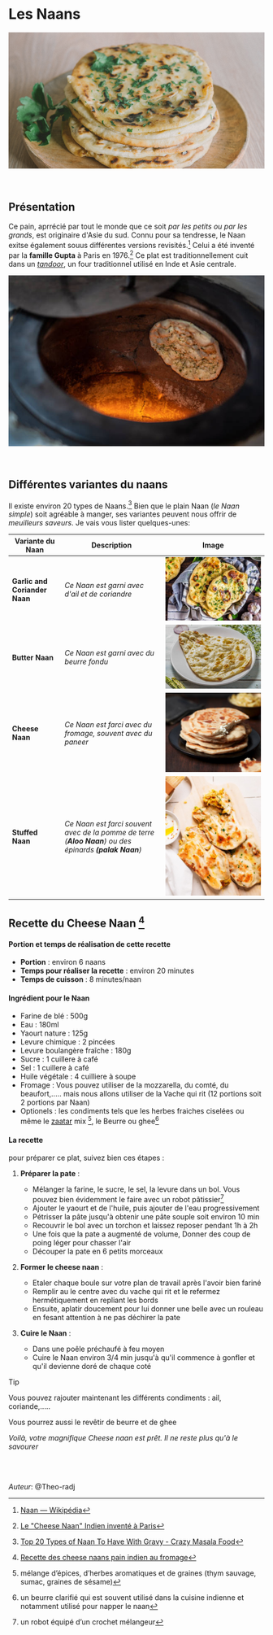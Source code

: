 # Les Naans
![Nanns](Naan.png)

<br> 

## Présentation

Ce pain, aprrécié par tout le monde que ce soit *par les petits ou par les grands*, est originaire d'Asie du sud.  Connu pour sa tendresse, le Naan exitse également souus différentes versions revisités.[^1] Celui a été inventé par la __famille Gupta__ à Paris en 1976.[^2]
Ce plat est traditionnellement cuit dans un *[tandoor](https://fr.wikipedia.org/wiki/Tandoor)*, un four traditionnel utilisé en Inde et Asie centrale.

![Tandoor](/Tandoor.jpg)

<br>



## Différentes variantes du naans

Il existe environ 20 types de Naans.[^3] Bien que le plain Naan (*le Naan simple*) soit agréable à manger, ses variantes peuvent nous offrir de *meuilleurs saveurs*. Je vais vous lister quelques-unes:

| Variante du Naan         | Description                                               | Image                                                            |
|--------------------------|-----------------------------------------------------------|------------------------------------------------------------------|
|**Garlic and Coriander Naan** | *Ce Naan est garni avec d'ail et de coriandre*              |![Naan à l'Ail](/type%20de%20naan/naans-ail-coriandre.jpg)        |
| **Butter Naan**              | *Ce Naan est garni avec du  beurre fondu*                   |![Naan avec du beurre](type%20de%20naan/butter-naan.jpg)          |
| **Cheese Naan**              | *Ce Naan est farci avec du fromage, souvent avec du paneer* |![Naan fourni avec du Fromage](type%20de%20naan/Cheese-Naan.jpg)  |
|  **Stuffed Naan**            | *Ce Naan est farci souvent avec de la pomme de terre (**Aloo Naan**) ou des épinards  **(palak Naan**)* | ![Aloo Naan](/type%20de%20naan/Aloo-Naan.jpg)        |


## Recette du Cheese Naan [^7]
####  Portion et temps de réalisation de cette recette
* __Portion__ : environ 6 naans
* __Temps pour réaliser la recette__ : environ 20 minutes
* __Temps de cuisson__ : 8 minutes/naan

#### Ingrédient pour le Naan
- Farine de blé : 500g
- Eau : 180ml 
- Yaourt nature : 125g
- Levure chimique : 2 pincées
- Levure boulangère fraîche : 180g
- Sucre : 1 cuillere à café
- Sel : 1 cuillere à café
- Huile végétale : 4 cuilliere à soupe 
- Fromage : Vous pouvez utiliser de la mozzarella, du comté, du beaufort,..... mais nous allons utiliser de la Vache qui rit (12 portions soit 2 portions par Naan) 
- Optionels : les condiments tels que les herbes fraiches ciselées ou même le [zaatar](https://fr.wikipedia.org/wiki/Zaatar) mix [^5], le Beurre ou ghee[^4]


#### La recette 
pour préparer ce plat, suivez bien ces étapes :
1. **Préparer la pate** :
   * Mélanger la farine, le sucre, le sel, la levure dans un bol. Vous pouvez bien évidemment le faire avec un robot pâtissier[^6]
   * Ajouter le yaourt et de l'huile, puis ajouter de l'eau progressivement
   * Pétrisser la pâte jusqu'à obtenir une pâte souple soit environ 10 min
   * Recouvrir le bol avec un torchon et laissez reposer pendant 1h à 2h
   * Une fois que la pate a augmenté de volume, Donner des coup de poing léger pour chasser l'air
   * Découper la pate en 6 petits morceaux
2. **Former le cheese naan** :
    * Etaler chaque boule sur votre plan de travail après l'avoir bien fariné
    * Remplir au le centre avec du vache qui rit et le refermez hermétiquement en repliant les bords
    * Ensuite, aplatir doucement pour lui donner une belle avec un rouleau en fesant attention à ne pas déchirer la pate


3. **Cuire le Naan** :
    * Dans une poêle préchaufé à feu moyen
    * Cuire le Naan environ 3/4 min jusqu'à qu'il commence à gonfler et qu'il devienne doré de chaque coté
> [!TIP]
> Vous pouvez rajouter maintenant les différents condiments : ail, coriande,.....
> 
> Vous pourrez aussi le revêtir de beurre et de ghee

*Voilà, votre magnifique Cheese naan est prêt. Il ne reste plus qu'à le savourer*
  



<br>
<br>

*Auteur*: @Theo-radj

[^1]: [Naan — Wikipédia](https://fr.wikipedia.org/wiki/Naan)

[^2]: [Le "Cheese Naan" Indien inventé à Paris](https://www.leguidedufromage.com/cheese-naan-invention-france-zo178.html)

[^3]: [Top 20 Types of Naan To Have With Gravy - Crazy Masala Food](https://www.crazymasalafood.com/top-20-types-of-naan-to-have-with-gravy/)

[^4]: un beurre clarifié qui est souvent utilisé dans la cuisine indienne et notamment utilisé pour napper le naan

[^5]: mélange d’épices, d’herbes aromatiques et de graines (thym sauvage, sumac, graines de sésame)

[^6]: un robot équipé d’un crochet mélangeur

[^7]: [Recette des cheese naans pain indien au fromage](https://www.voyageinde.fr/recettes-des-cheese-naans-pain-indien-au-fromage)





